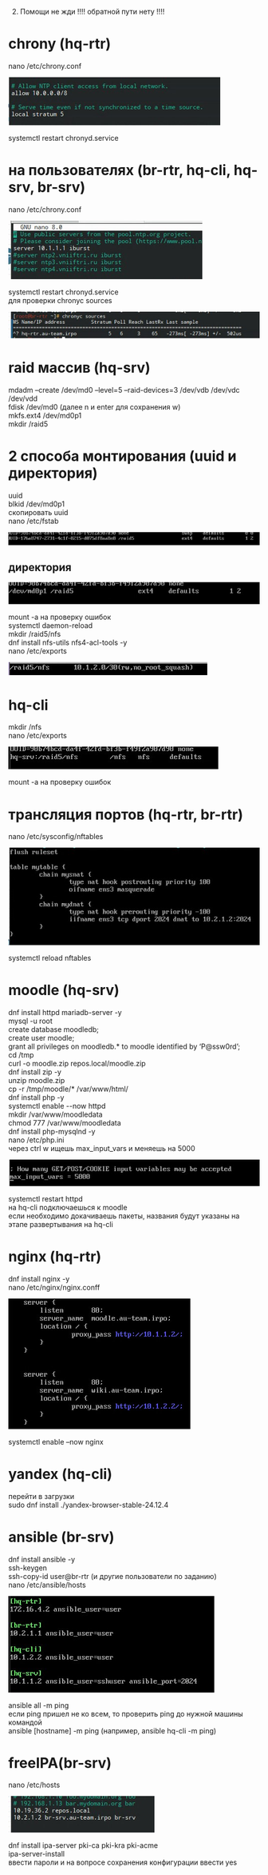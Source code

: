 2. Помощи не жди !!!! обратной пути нету !!!!

<h1>chrony (hq-rtr)</h1>

nano /etc/chrony.conf

![](/2_mod/1.jpg)

systemctl restart chronyd.service

<h1>на пользователях (br-rtr, hq-cli, hq-srv, br-srv) </h1>

nano /etc/chrony.conf

![](/2_mod/2.jpg)

systemctl restart chronyd.service <br>
для проверки chronyc sources

![](/2_mod/3.jpg)

<h1>raid массив (hq-srv)</h1>

mdadm –create /dev/md0 –level=5 –raid-devices=3 /dev/vdb  /dev/vdc /dev/vdd <br>
fdisk /dev/md0 (далее n и enter для сохранения w) <br>
mkfs.ext4 /dev/md0p1 <br>
mkdir /raid5

<h1>2 способа монтирования (uuid и директория)</h1>

uuid <br>
blkid /dev/md0p1 <br>
скопировать uuid <br>
nano /etc/fstab 

![](/2_mod/4.jpg)

<h2>директория</h2>

![](/2_mod/5.jpg)

mount -a на проверку ошибок <br>
systemctl daemon-reload <br>
mkdir /raid5/nfs <br>
dnf install nfs-utils nfs4-acl-tools -y <br>
nano /etc/exports

![](/2_mod/6.jpg)

<h1>hq-cli</h1>

mkdir /nfs <br>
nano /etc/exports

![](/2_mod/7.jpg)

mount -a на проверку ошибок

<h1>трансляция портов (hq-rtr, br-rtr)</h1>

nano /etc/sysconfig/nftables

![](/2_mod/8.jpg)

systemctl reload nftables

<h1>moodle (hq-srv)</h1>

dnf install httpd mariadb-server -y <br>
mysql -u root <br>
create database moodledb; <br>
create user moodle; <br>
grant all privileges on moodledb.* to moodle identified by ‘P@ssw0rd’; <br>
cd /tmp <br>
curl -o moodle.zip repos.local/moodle.zip <br>
dnf install zip -y <br>
unzip moodle.zip <br>
cp -r /tmp/moodle/* /var/www/html/ <br>
dnf install php -y <br>
systemctl enable --now httpd <br>
mkdir /var/www/moodledata <br>
chmod 777 /var/www/moodledata <br>
dnf install php-mysqlnd -y <br>
nano /etc/php.ini <br>
через ctrl w ищешь max_input_vars и меняешь на 5000  

![](/2_mod/9.jpg)

systemctl restart httpd <br>
на hq-cli подключаешься к moodle <br>
если необходимо докачиваешь пакеты, названия будут указаны на этапе развертывания на hq-cli

<h1>nginx (hq-rtr)</h1>

dnf install nginx -y  <br>
nano /etc/nginx/nginx.conff

![](/2_mod/10.jpg)

systemctl enable –now nginx

<h1>yandex (hq-cli)</h1>

перейти в загрузки <br>
sudo dnf install ./yandex-browser-stable-24.12.4

<h1>ansible (br-srv)</h1>

dnf install ansible -y <br>
ssh-keygen <br>
ssh-copy-id user@br-rtr (и другие пользователи по заданию) <br>
nano /etc/ansible/hosts

![](/2_mod/11.jpg)

ansible all -m ping <br>
если ping пришел не ко всем, то проверить ping до нужной машины командой <br>
ansible [hostname] -m ping (например, ansible hq-cli -m ping)

<h1>freeIPA(br-srv)</h1>

nano /etc/hosts

![](/2_mod/12.jpg)

dnf install ipa-server pki-ca pki-kra pki-acme <br>
ipa-server-install <br>
ввести пароли и на вопросе сохранения конфигурации ввести yes
